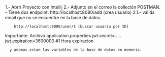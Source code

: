 1.- Abrir Proyecto con Intellij
2.- Adjunto en el correo la colleción POSTMAN.
     - Tiene dos endpoint:
        http://localhost:8080/add  (crea usuario)
          2.1.- valida email que no se encuentre en la base de datos.
          
        http://localhost:8080/user/1 (buscar usuario por ID)
     


Importante: Archivo application.properties
      jwt.secret=..... 
      jwt.expiration=3600000
      #1 Hora expiracion

      y ademas estan las variables de la base de datos en memoria.


